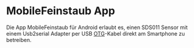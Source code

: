 # MobileFeinstaub App

Die App MobileFeinstaub für Android erlaubt es, einen SDS011 Sensor mit einem Usb2serial Adapter per USB [OTG](https://de.wikipedia.org/wiki/Universal_Serial_Bus#USB_On-the-go)-Kabel direkt am Smartphone zu betreiben.

